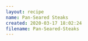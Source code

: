 ```yaml
---
layout: recipe
name: Pan-Seared Steaks
created: 2020-03-17 18:02:24
filename: Pan-Seared-Steaks
---
```

